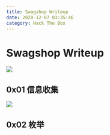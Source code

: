```yaml
---
title: Swagshop Writeup
date: 2020-12-07 03:35:46
category: Hack The Box
---
```


# Swagshop Writeup

![](./0.png)

## 0x01 信息收集

![](./1.png)

## 0x02 枚举